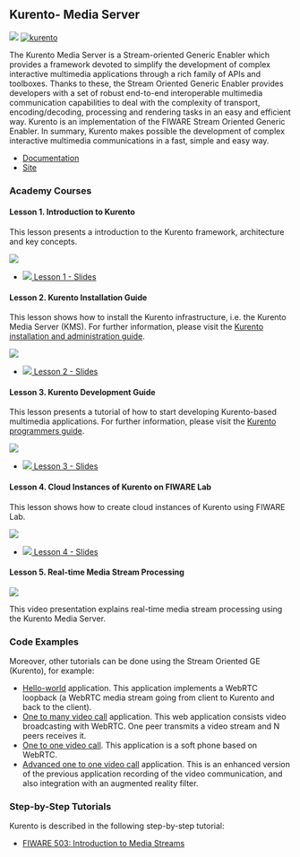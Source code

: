 <hr class="processing" style="display:none"/>
<h2>Kurento- Media Server</h2>

[![](https://nexus.lab.fiware.org/repository/raw/public/badges/chapters/media-streams.svg)](https://github.com/FIWARE/catalogue/blob/master/processing/README.md)
[![kurento](https://img.shields.io/badge/tag-kurento-orange.svg?logo=stackoverflow)](https://stackoverflow.com/questions/tagged/kurento)

The Kurento Media Server is a Stream-oriented Generic Enabler which provides a framework devoted to simplify the
development of complex interactive multimedia applications through a rich family of APIs and toolboxes. Thanks to these,
the Stream Oriented Generic Enabler provides developers with a set of robust end-to-end interoperable multimedia
communication capabilities to deal with the complexity of transport, encoding/decoding, processing and rendering tasks
in an easy and efficient way. Kurento is an implementation of the FIWARE Stream Oriented Generic Enabler. In summary,
Kurento makes possible the development of complex interactive multimedia communications in a fast, simple and easy way.

<!-- textlint-enable write-good -->

-   [Documentation](https://kurento.rtfd.io/)
-   [Site](https://www.kurento.org/)

<h3>Academy Courses</h3>

<h4>Lesson 1. Introduction to Kurento</h4>
This lesson presents a introduction to the Kurento framework, architecture and key concepts.

[![](https://img.youtube.com/vi/1EKV1wpz4iU/0.jpg)](https://www.youtube.com/watch?v=1EKV1wpz4iU "Introduction")

-   <a href="https://www.slideshare.net/slideshow/embed_code/key/NrhOiNZgJYrTGP">![](https://fiware-ops.github.io/docs.academy/img/doc.svg)
    Lesson 1 - Slides</a>

<h4>Lesson 2. Kurento Installation Guide</h4>
This lesson shows how to install the Kurento infrastructure, i.e. the Kurento Media Server (KMS). For further information, please visit the <a href="https://kurento.readthedocs.io/en/stable/doc/admin_guide.html">Kurento installation and administration guide</a>.

[![](https://img.youtube.com/vi/I-qAFViQfBk/0.jpg)](https://www.youtube.com/watch?v=I-qAFViQfBk "Installation Guide")

-   <a href="https://www.slideshare.net/slideshow/embed_code/key/4nuMbBzveljUwq">![](https://fiware-ops.github.io/docs.academy/img/doc.svg)
    Lesson 2 - Slides</a>

<h4>Lesson 3. Kurento Development Guide</h4>
This lesson presents a tutorial of how to start developing Kurento-based multimedia applications. For further information, please visit the <a href="https://kurento.readthedocs.io/en/stable/doc/user_guide.html">Kurento programmers guide</a>.

[![](https://img.youtube.com/vi/rloBE438avU/0.jpg)](https://www.youtube.com/watch?v=rloBE438avU "Development Guide")

-   <a href="https://www.slideshare.net/slideshow/embed_code/key/rh4MdjkWfUJidt">![](https://fiware-ops.github.io/docs.academy/img/doc.svg)
    Lesson 3 - Slides</a>

<h4>Lesson 4. Cloud Instances of Kurento on FIWARE Lab</h4>
This lesson shows how to create cloud instances of Kurento using FIWARE Lab.

[![](https://img.youtube.com/vi/U-_vh03g5cs/0.jpg)](https://www.youtube.com/watch?v=U-_vh03g5cs "Cloud Instances")

-   <a href="https://www.slideshare.net/slideshow/embed_code/key/yQP8pSzp244Isk">![](https://fiware-ops.github.io/docs.academy/img/doc.svg)
    Lesson 4 - Slides</a>

<h4>Lesson 5. Real-time Media Stream Processing</h4>

[![](https://img.youtube.com/vi/KpmOxTMb8Iw/0.jpg)](https://www.youtube.com/watch?v=KpmOxTMb8Iw "Media Streams")

This video presentation explains real-time media stream processing using the Kurento Media Server.

<h3>Code Examples</h3>

Moreover, other tutorials can be done using the Stream Oriented GE (Kurento), for example:&nbsp;

-   <a href="https://doc-kurento.readthedocs.io/en/stable/user/tutorials.html#hello-world">Hello-world</a> application.
    This application implements a WebRTC loopback (a WebRTC media stream going from client to Kurento and back to the
    client).
-   <a href="https://doc-kurento.readthedocs.io/en/stable/user/tutorials.html#webrtc-one-to-many-broadcast">One to many
    video call</a> application. This web application consists video broadcasting with WebRTC. One peer transmits a video
    stream and N peers receives it.
-   <a href="https://doc-kurento.readthedocs.io/en/stable/user/tutorials.html#webrtc-one-to-one-video-call">One to one
    video call</a>. This application is a soft phone based on WebRTC.
-   <a href="https://doc-kurento.readthedocs.io/en/stable/user/tutorials.html#webrtc-one-to-one-video-call-with-recording-and-filtering">Advanced
    one to one video call</a> application. This is an enhanced version of the previous application recording of the
    video communication, and also integration with an augmented reality filter.

<h3>Step-by-Step Tutorials</h3>

Kurento is described in the following step-by-step tutorial:

-   [FIWARE 503: Introduction to Media Streams](https://fiware-tutorials.readthedocs.io/en/latest/media-streams)
